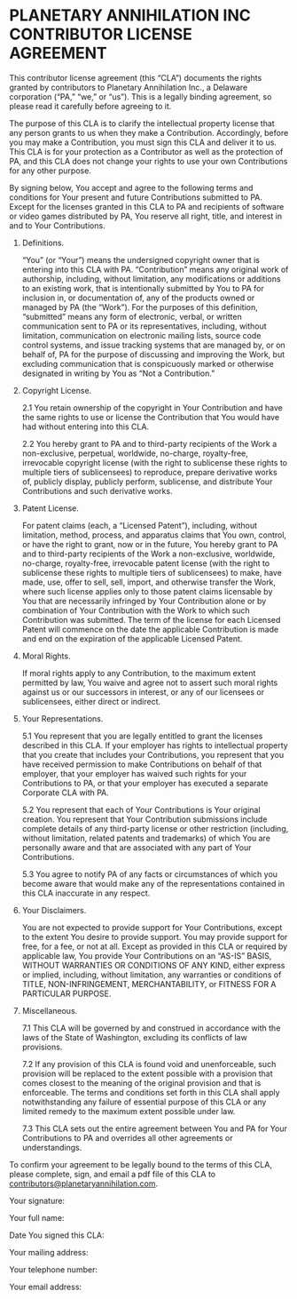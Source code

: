 # PLANETARY ANNIHILATION INC CONTRIBUTOR LICENSE AGREEMENT

This contributor license agreement (this “CLA”) documents the rights granted by contributors to Planetary Annihilation Inc., a Delaware corporation (“PA,” “we,” or “us”). This is a legally binding agreement, so please read it carefully before agreeing to it.

The purpose of this CLA is to clarify the intellectual property license that any person grants to us when they make a Contribution. Accordingly, before you may make a Contribution, you must sign this CLA and deliver it to us. This CLA is for your protection as a Contributor as well as the protection of PA, and this CLA does not change your rights to use your own Contributions for any other purpose.

By signing below, You accept and agree to the following terms and conditions for Your present and future Contributions submitted to PA. Except for the licenses granted in this CLA to PA and recipients of software or video games distributed by PA, You reserve all right, title, and interest in and to Your Contributions.

1. Definitions.

    “You” (or “Your”) means the undersigned copyright owner that is entering into this CLA with PA.
“Contribution” means any original work of authorship, including, without limitation, any modifications or additions to an existing work, that is intentionally submitted by You to PA for inclusion in, or documentation of, any of the products owned or managed by PA (the “Work”). For the purposes of this definition, “submitted” means any form of electronic, verbal, or written communication sent to PA or its representatives, including, without limitation, communication on electronic mailing lists, source code control systems, and issue tracking systems that are managed by, or on behalf of, PA for the purpose of discussing and improving the Work, but excluding communication that is conspicuously marked or otherwise designated in writing by You as “Not a Contribution.”

2. Copyright License.

    2.1	You retain ownership of the copyright in Your Contribution and have the same rights to use or license the Contribution that You would have had without entering into this CLA.

    2.2	You hereby grant to PA and to third-party recipients of the Work a non-exclusive, perpetual, worldwide, no-charge, royalty-free, irrevocable copyright license (with the right to sublicense these rights to multiple tiers of sublicensees) to reproduce, prepare derivative works of, publicly display, publicly perform, sublicense, and distribute Your Contributions and such derivative works.

3.	Patent License.

    For patent claims (each, a “Licensed Patent”), including, without limitation, method, process, and apparatus claims that You own, control, or have the right to grant, now or in the future, You hereby grant to PA and to third-party recipients of the Work a non-exclusive, worldwide, no-charge, royalty-free, irrevocable patent license (with the right to sublicense these rights to multiple tiers of sublicensees) to make, have made, use, offer to sell, sell, import, and otherwise transfer the Work, where such license applies only to those patent claims licensable by You that are necessarily infringed by Your Contribution alone or by combination of Your Contribution with the Work to which such Contribution was submitted. The term of the license for each Licensed Patent will commence on the date the applicable Contribution is made and end on the expiration of the applicable Licensed Patent.

4.	Moral Rights.

    If moral rights apply to any Contribution, to the maximum extent permitted by law, You waive and agree not to assert such moral rights against us or our successors in interest, or any of our licensees or sublicensees, either direct or indirect.

5.	Your Representations.

    5.1	You represent that you are legally entitled to grant the licenses described in this CLA. If your employer has rights to intellectual property that you create that includes your Contributions, you represent that you have received permission to make Contributions on behalf of that employer, that your employer has waived such rights for your Contributions to PA, or that your employer has executed a separate Corporate CLA with PA.

    5.2	You represent that each of Your Contributions is Your original creation. You represent that Your Contribution submissions include complete details of any third-party license or other restriction (including, without limitation, related patents and trademarks) of which You are personally aware and that are associated with any part of Your Contributions.

    5.3	You agree to notify PA of any facts or circumstances of which you become aware that would make any of the representations contained in this CLA inaccurate in any respect.

6.	Your Disclaimers.

    You are not expected to provide support for Your Contributions, except to the extent You desire to provide support. You may provide support for free, for a fee, or not at all. Except as provided in this CLA or required by applicable law, You provide Your Contributions on an “AS-IS” BASIS, WITHOUT WARRANTIES OR CONDITIONS OF ANY KIND, either express or implied, including, without limitation, any warranties or conditions of TITLE, NON-INFRINGEMENT, MERCHANTABILITY, or FITNESS FOR A PARTICULAR PURPOSE.

7.	Miscellaneous.

    7.1	This CLA will be governed by and construed in accordance with the laws of the State of Washington, excluding its conflicts of law provisions.

    7.2	If any provision of this CLA is found void and unenforceable, such provision will be replaced to the extent possible with a provision that comes closest to the meaning of the original provision and that is enforceable. The terms and conditions set forth in this CLA shall apply notwithstanding any failure of essential purpose of this CLA or any limited remedy to the maximum extent possible under law.

    7.3	This CLA sets out the entire agreement between You and PA for Your Contributions to PA and overrides all other agreements or understandings.

To confirm your agreement to be legally bound to the terms of this CLA, please complete, sign, and email a pdf file of this CLA to contributors@planetaryannihilation.com.

Your signature:

Your full name:

Date You signed this CLA:

Your mailing address:

Your telephone number:

Your email address: